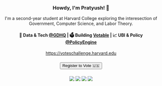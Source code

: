 <h3 align="center"> Howdy, I'm Pratyush! 👋</h3>

<p align="center">
I'm a second-year student at Harvard College exploring the interesection of Government, Computer Science, and Labor Theory. 
</p>

<h4 align="center">
🌊 Data & Tech <a href="https://grassrootsdems.org/">@GDHQ</a> | 🗳️ Building <a href="https://github.com/akasrai/daily-quiz-mobile">Votable</a> | 📈 UBI & Policy <a href="https://twitter.com/akaskyiar">@PolicyEngine</a>
</h4>
<p  align="center">
<a href="https://akasrai.github.io/">https://voteschallenge.harvard.edu</a>
</p>


<h3 align="center">
<a href="http://www.google.com/">
   <input type="button" value="Register to Vote 🇺🇸" />
</a>
</h3>

<h3 align="center">
<p align = "center">

[<img src="https://img.shields.io/badge/github-%231DA1F2.svg?&style=for-the-badge&logo=github&logoColor=white&color=black" />](https://github.com/pmallick1) 
  [<img src="https://img.shields.io/badge/linkedin-%2312100E.svg?&style=for-the-badge&logo=linkedin&logoColor=white&color=black" />](https://www.linkedin.com/in/mallickprat/)
   [<img src="https://img.shields.io/badge/twitter-%2312100E.svg?&style=for-the-badge&logo=twitter&logoColor=white&color=black" />](https://twitter.com/mallickprat)
   [<img src="https://img.shields.io/badge/instagram-%2312100E.svg?&style=for-the-badge&logo=instagram&logoColor=white&color=black" />](https://instagram.com/mallickprat)
</p>
</h3>

